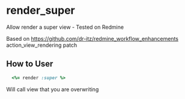 # render_super
Allow render a super view - Tested on Redmine

Based on https://github.com/dr-itz/redmine_workflow_enhancements action_view_rendering patch

## How to User
```rb
  <%= render :super %>
```
Will call view that you are overwriting
